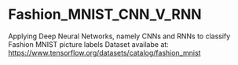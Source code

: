 # Fashion_MNIST_CNN_V_RNN
Applying Deep Neural Networks, namely CNNs and RNNs to classify Fashion MNIST picture labels
Dataset availabe at: https://www.tensorflow.org/datasets/catalog/fashion_mnist
